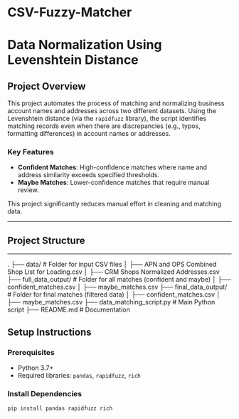 # CSV-Fuzzy-Matcher

# Data Normalization Using Levenshtein Distance

## Project Overview
This project automates the process of matching and normalizing business account names and addresses across two different datasets. Using the Levenshtein distance (via the `rapidfuzz` library), the script identifies matching records even when there are discrepancies (e.g., typos, formatting differences) in account names or addresses.

### Key Features
- **Confident Matches**: High-confidence matches where name and address similarity exceeds specified thresholds.
- **Maybe Matches**: Lower-confidence matches that require manual review.

This project significantly reduces manual effort in cleaning and matching data.

---

## Project Structure
---
. ├── data/ # Folder for input CSV files │ ├── APN and OPS Combined Shop List for Loading.csv │ ├── CRM Shops Normalized Addresses.csv ├── full_data_output/ # Folder for all matches (confident and maybe) │ ├── confident_matches.csv │ ├── maybe_matches.csv ├── final_data_output/ # Folder for final matches (filtered data) │ ├── confident_matches.csv │ ├── maybe_matches.csv ├── data_matching_script.py # Main Python script ├── README.md # Documentation

## Setup Instructions

### Prerequisites
- Python 3.7+
- Required libraries: `pandas`, `rapidfuzz`, `rich`

### Install Dependencies
```bash
pip install pandas rapidfuzz rich


